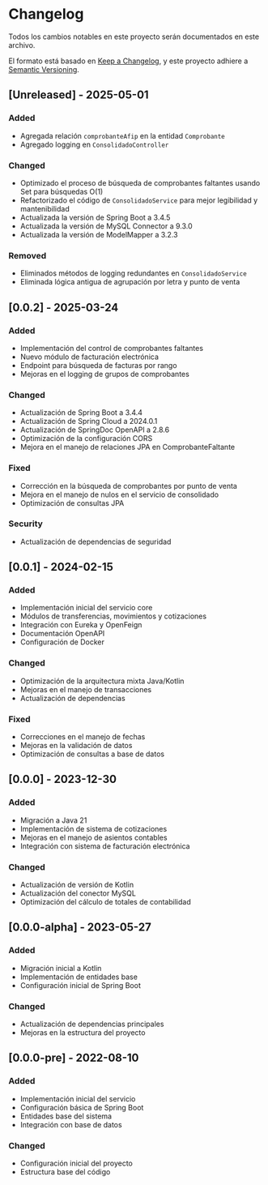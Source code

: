 # Changelog

Todos los cambios notables en este proyecto serán documentados en este archivo.

El formato está basado en [Keep a Changelog](https://keepachangelog.com/en/1.0.0/),
y este proyecto adhiere a [Semantic Versioning](https://semver.org/spec/v2.0.0.html).

## [Unreleased] - 2025-05-01

### Added
- Agregada relación `comprobanteAfip` en la entidad `Comprobante`
- Agregado logging en `ConsolidadoController`

### Changed
- Optimizado el proceso de búsqueda de comprobantes faltantes usando Set para búsquedas O(1)
- Refactorizado el código de `ConsolidadoService` para mejor legibilidad y mantenibilidad
- Actualizada la versión de Spring Boot a 3.4.5
- Actualizada la versión de MySQL Connector a 9.3.0
- Actualizada la versión de ModelMapper a 3.2.3

### Removed
- Eliminados métodos de logging redundantes en `ConsolidadoService`
- Eliminada lógica antigua de agrupación por letra y punto de venta

## [0.0.2] - 2025-03-24

### Added
- Implementación del control de comprobantes faltantes
- Nuevo módulo de facturación electrónica
- Endpoint para búsqueda de facturas por rango
- Mejoras en el logging de grupos de comprobantes

### Changed
- Actualización de Spring Boot a 3.4.4
- Actualización de Spring Cloud a 2024.0.1
- Actualización de SpringDoc OpenAPI a 2.8.6
- Optimización de la configuración CORS
- Mejora en el manejo de relaciones JPA en ComprobanteFaltante

### Fixed
- Corrección en la búsqueda de comprobantes por punto de venta
- Mejora en el manejo de nulos en el servicio de consolidado
- Optimización de consultas JPA

### Security
- Actualización de dependencias de seguridad

## [0.0.1] - 2024-02-15

### Added
- Implementación inicial del servicio core
- Módulos de transferencias, movimientos y cotizaciones
- Integración con Eureka y OpenFeign
- Documentación OpenAPI
- Configuración de Docker

### Changed
- Optimización de la arquitectura mixta Java/Kotlin
- Mejoras en el manejo de transacciones
- Actualización de dependencias

### Fixed
- Correcciones en el manejo de fechas
- Mejoras en la validación de datos
- Optimización de consultas a base de datos

## [0.0.0] - 2023-12-30

### Added
- Migración a Java 21
- Implementación de sistema de cotizaciones
- Mejoras en el manejo de asientos contables
- Integración con sistema de facturación electrónica

### Changed
- Actualización de versión de Kotlin
- Actualización del conector MySQL
- Optimización del cálculo de totales de contabilidad

## [0.0.0-alpha] - 2023-05-27

### Added
- Migración inicial a Kotlin
- Implementación de entidades base
- Configuración inicial de Spring Boot

### Changed
- Actualización de dependencias principales
- Mejoras en la estructura del proyecto

## [0.0.0-pre] - 2022-08-10

### Added
- Implementación inicial del servicio
- Configuración básica de Spring Boot
- Entidades base del sistema
- Integración con base de datos

### Changed
- Configuración inicial del proyecto
- Estructura base del código 